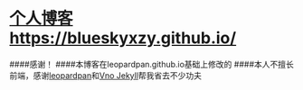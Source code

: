 # [个人博客](https://blueskyxzy.github.io/) https://blueskyxzy.github.io/




















####感谢！
####本博客在leopardpan.github.io基础上修改的
####本人不擅长前端，感谢[leopardpan](https://github.com/leopardpan/leopardpan.github.io)和[Vno Jekyll](https://github.com/onevcat/vno-jekyll)帮我省去不少功夫
